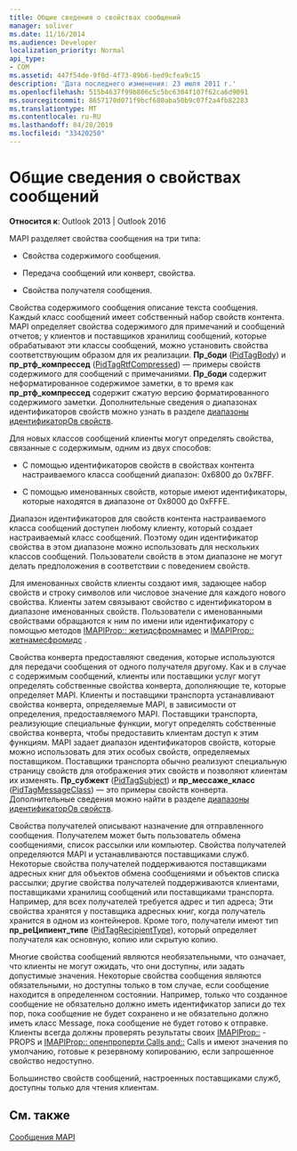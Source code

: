 ```yaml
---
title: Общие сведения о свойствах сообщений
manager: soliver
ms.date: 11/16/2014
ms.audience: Developer
localization_priority: Normal
api_type:
- COM
ms.assetid: 447f54de-9f0d-4f73-89b6-bed9cfea9c15
description: 'Дата последнего изменения: 23 июля 2011 г.'
ms.openlocfilehash: 515b4637f99b806c5c5bc6304f107f62ca6d9091
ms.sourcegitcommit: 8657170d071f9bcf680aba50b9c07f2a4fb82283
ms.translationtype: MT
ms.contentlocale: ru-RU
ms.lasthandoff: 04/28/2019
ms.locfileid: "33420250"
---
```

# <a name="message-properties-overview"></a>Общие сведения о свойствах сообщений

  
  
**Относится к**: Outlook 2013 | Outlook 2016 
  
MAPI разделяет свойства сообщения на три типа:
  
- Свойства содержимого сообщения.
    
- Передача сообщений или конверт, свойства.
    
- Свойства получателя сообщения.
    
Свойства содержимого сообщения описание текста сообщения. Каждый класс сообщений имеет собственный набор свойств контента. MAPI определяет свойства содержимого для примечаний и сообщений отчетов; у клиентов и поставщиков хранилищ сообщений, которые обрабатывают эти классы сообщений, можно установить свойства соответствующим образом для их реализации. **Пр_боди** ([PidTagBody](pidtagbody-canonical-property.md)) и **пр_ртф_компрессед** ([PidTagRtfCompressed](pidtagrtfcompressed-canonical-property.md)) — примеры свойств содержимого для сообщений с примечаниями. **Пр_боди** содержит неформатированное содержимое заметки, в то время как **пр_ртф_компрессед** содержит сжатую версию форматированного содержимого заметки. Дополнительные сведения о диапазонах идентификаторов свойств можно узнать в разделе [диапазоны идентификаторОв свойств](property-identifier-ranges.md).
  
Для новых классов сообщений клиенты могут определять свойства, связанные с содержимым, одним из двух способов:
  
- С помощью идентификаторов свойств в свойствах контента настраиваемого класса сообщений диапазон: 0x6800 до 0x7BFF.
    
- С помощью именованных свойств, которые имеют идентификаторы, которые находятся в диапазоне от 0x8000 до 0xFFFE.
    
Диапазон идентификаторов для свойств контента настраиваемого класса сообщений доступен любому клиенту, который создает настраиваемый класс сообщений. Поэтому один идентификатор свойства в этом диапазоне можно использовать для нескольких классов сообщений. Пользователи свойств в этом диапазоне не могут делать предположения в соответствии с поведением свойств. 
  
Для именованных свойств клиенты создают имя, задающее набор свойств и строку символов или числовое значение для каждого нового свойства. Клиенты затем связывают свойство с идентификатором в диапазоне именованных свойств. Пользователи с именованными свойствами обращаются к ним по имени или идентификатору с помощью методов [IMAPIProp:: жетидсфромнамес](imapiprop-getidsfromnames.md) и [IMAPIProp:: жетнамесфромидс](imapiprop-getnamesfromids.md) . 
  
Свойства конверта предоставляют сведения, которые используются для передачи сообщения от одного получателя другому. Как и в случае с содержимым сообщений, клиенты или поставщики услуг могут определять собственные свойства конверта, дополняющие те, которые определяет MAPI. Клиенты и поставщики транспорта устанавливают свойства конверта, определяемые MAPI, в зависимости от определения, предоставляемого MAPI. Поставщики транспорта, реализующие специальные функции, могут определять собственные свойства конверта, чтобы предоставить клиентам доступ к этим функциям. MAPI задает диапазон идентификаторов свойств, которые можно использовать для этих особых свойств, определяемых поставщиком. Поставщики транспорта обычно реализуют специальную страницу свойств для отображения этих свойств и позволяют клиентам их изменять. **Пр_субжект** ([PidTagSubject](pidtagsubject-canonical-property.md)) и **пр_мессаже_класс** ([PidTagMessageClass](pidtagmessageclass-canonical-property.md)) — это примеры свойств конверта. Дополнительные сведения можно найти в разделе [диапазоны идентификаторОв свойств](property-identifier-ranges.md).
  
Свойства получателей описывают назначение для отправленного сообщения. Получателем может быть пользователь обмена сообщениями, список рассылки или компьютер. Свойства получателей определяются MAPI и устанавливаются поставщиками служб. Некоторые свойства получателей поддерживаются поставщиками адресных книг для объектов обмена сообщениями и объектов списка рассылки; другие свойства получателей поддерживаются клиентами, поставщиками хранилищ сообщений или поставщиками транспорта. Например, для всех получателей требуется адрес и тип адреса; Эти свойства хранятся у поставщика адресных книг, когда получатель хранится в одном из контейнеров. Кроме того, получатели имеют тип **пр_реЦипиент_типе** ([PidTagRecipientType](pidtagrecipienttype-canonical-property.md)), который определяет получателя как основную, копию или скрытую копию.
  
Многие свойства сообщений являются необязательными, что означает, что клиенты не могут ожидать, что они доступны, или задать допустимые значения. Некоторые свойства сообщения являются обязательными, но доступны только в том случае, если сообщение находится в определенном состоянии. Например, только что созданное сообщение не обязательно должно иметь идентификатор записи до тех пор, пока сообщение не будет сохранено и не обязательно должно иметь класс Message, пока сообщение не будет готово к отправке. Клиенты всегда должны проверять результаты своих [IMAPIProp::](imapiprop-getprops.md) -PROPS и [IMAPIProp:: опенпроперти Calls and::](imapiprop-openproperty.md) Calls и имеют значения по умолчанию, готовые к резервному копированию, если запрошенное свойство недоступно. 
  
Большинство свойств сообщений, настроенных поставщиками служб, доступны только для чтения клиентам. 
  
## <a name="see-also"></a>См. также



[Сообщения MAPI](mapi-messages.md)

